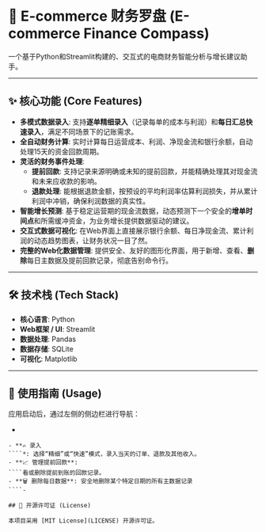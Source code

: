 # 🧭 E-commerce 财务罗盘 (E-commerce Finance Compass)

一个基于Python和Streamlit构建的、交互式的电商财务智能分析与增长建议助手。

---

## ✨ 核心功能 (Core Features)

- **多模式数据录入**: 支持**逐单精细录入**（记录每单的成本与利润）和**每日汇总快速录入**，满足不同场景下的记账需求。
- **全自动财务计算**: 实时计算每日运营成本、利润、净现金流和银行余额，自动处理15天的资金回款周期。
- **灵活的财务事件处理**:
    - **提前回款**: 支持记录来源明确或未知的提前回款，并能精确处理其对现金流和未来应收款的影响。
    - **退款处理**: 能根据退款金额，按预设的平均利润率估算利润损失，并从累计利润中冲销，确保利润数据的真实性。
- **智能增长预测**: 基于稳定运营期的现金流数据，动态预测下一个安全的**增单时间点**和所需缓冲资金，为业务增长提供数据驱动的建议。
- **交互式数据可视化**: 在Web界面上直接展示银行余额、每日净现金流、累计利润的动态趋势图表，让财务状况一目了然。
- **完整的Web化数据管理**: 提供安全、友好的图形化界面，用于新增、查看、**删除**每日主数据及提前回款记录，彻底告别命令行。

---

## 🛠️ 技术栈 (Tech Stack)

- **核心语言**: Python
- **Web框架 / UI**: Streamlit
- **数据处理**: Pandas
- **数据存储**: SQLite
- **可视化**: Matplotlib



---

## 📖 使用指南 (Usage)

应用启动后，通过左侧的侧边栏进行导航：

-
```` 仪表盘 & 报告**: 查看最新的财务快照、增长预测以及所有财务趋势图表。
- **✍️ 录入
````*: 选择“精细”或“快速”模式，录入当天的订单、退款及其他收入。
- **📈 管理提前回款**:
````看或删除提前到账的回款记录。
- **🗑️ 删除每日数据**: 安全地删除某个特定日期的所有主数据记录
````-

## 📄 开源许可证 (License)

本项目采用 [MIT License](LICENSE) 开源许可证。

